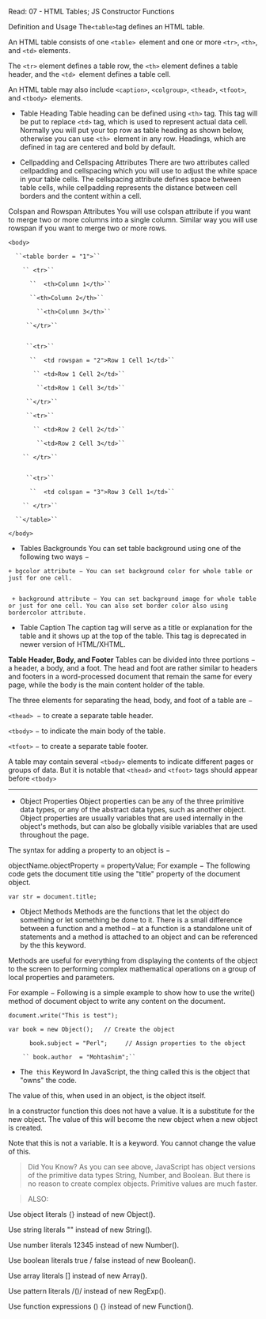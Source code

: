 Read: 07 - HTML Tables; JS Constructor Functions


Definition and Usage
The`` <table> ``tag defines an HTML table.

An HTML table consists of one ``<table> ``element and one or more ``<tr>``, ``<th>``, and ``<td>`` elements.

The ``<tr>`` element defines a table row, the ``<th>`` element defines a table header, and the ``<td> ``element defines a table cell.

An HTML table may also include ``<caption>``, ``<colgroup>``, ``<thead>``, ``<tfoot>``, and ``<tbody> ``elements.

+ Table Heading
Table heading can be defined using ``<th>`` tag. This tag will be put to replace ``<td>`` tag, which is used to represent actual data cell. Normally you will put your top row as table heading as shown below, otherwise you can use ``<th> ``element in any row. Headings, which are defined in <th> tag are centered and bold by default.
  
+ Cellpadding and Cellspacing Attributes
There are two attributes called cellpadding and cellspacing which you will use to adjust the white space in your table cells. The cellspacing attribute defines space between table cells, while cellpadding represents the distance between cell borders and the content within a cell.

Colspan and Rowspan Attributes
You will use colspan attribute if you want to merge two or more columns into a single column. Similar way you will use rowspan if you want to merge two or more rows.

	
   ``<body>``
   
      ``<table border = "1">``
      
        `` <tr>``
        
          ``  <th>Column 1</th>``
          
          ``<th>Column 2</th>``
          
            ``<th>Column 3</th>``
            
         ``</tr>``
         
        
         ``<tr>``
         
          ``  <td rowspan = "2">Row 1 Cell 1</td>``
          
           `` <td>Row 1 Cell 2</td>``
           
            ``<td>Row 1 Cell 3</td>``
            
         ``</tr>``
         
         ``<tr>``
         
           `` <td>Row 2 Cell 2</td>``
           
            ``<td>Row 2 Cell 3</td>``
            
        `` </tr>``
        
       
         ``<tr>``
         
          ``  <td colspan = "3">Row 3 Cell 1</td>``
          
        `` </tr>``
        
      ``</table>``
      
   ``</body>``
   
   
   + Tables Backgrounds
    You can set table background using one of the following two ways −

    + bgcolor attribute − You can set background color for whole table or just for one cell.

    
     + background attribute − You can set background image for whole table or just for one cell. You can also set border color also using bordercolor attribute.
     
  
  + Table Caption
The caption tag will serve as a title or explanation for the table and it shows up at the top of the table. This tag is deprecated in newer version of HTML/XHTML.

**Table Header, Body, and Footer**
Tables can be divided into three portions − a header, a body, and a foot. The head and foot are rather similar to headers and footers in a word-processed document that remain the same for every page, while the body is the main content holder of the table.

The three elements for separating the head, body, and foot of a table are −

``<thead> ``− to create a separate table header.

``<tbody>`` − to indicate the main body of the table.

``<tfoot>`` − to create a separate table footer.

A table may contain several ``<tbody>`` elements to indicate different pages or groups of data. But it is notable that ``<thead>`` and ``<tfoot>`` tags should appear before ``<tbody>``


 -------------------------------------------------------------------------------------------------------------------------------------  
 + Object Properties
Object properties can be any of the three primitive data types, or any of the abstract data types, such as another object. Object properties are usually variables that are used internally in the object's methods, but can also be globally visible variables that are used throughout the page.

The syntax for adding a property to an object is −

objectName.objectProperty = propertyValue;
For example − The following code gets the document title using the "title" property of the document object.

``var str = document.title;``

+ Object Methods
Methods are the functions that let the object do something or let something be done to it. There is a small difference between a function and a method – at a function is a standalone unit of statements and a method is attached to an object and can be referenced by the this keyword.

Methods are useful for everything from displaying the contents of the object to the screen to performing complex mathematical operations on a group of local properties and parameters.

For example − Following is a simple example to show how to use the write() method of document object to write any content on the document.

``document.write("This is test");``

``var book = new Object();   // Create the object``

   ``      book.subject = "Perl";     // Assign properties to the object``
   
        `` book.author  = "Mohtashim";``
        

+ The`` this`` Keyword
In JavaScript, the thing called this is the object that "owns" the code.

The value of this, when used in an object, is the object itself.

In a constructor function this does not have a value. It is a substitute for the new object. The value of this will become the new object when a new object is created.

Note that this is not a variable. It is a keyword. You cannot change the value of this.

> Did You Know?
As you can see above, JavaScript has object versions of the primitive data types String, Number, and Boolean. But there is no reason to create complex objects. Primitive values are much faster.

> ALSO:

Use object literals {} instead of new Object().

Use string literals "" instead of new String().

Use number literals 12345 instead of new Number().

Use boolean literals true / false instead of new Boolean().

Use array literals [] instead of new Array().

Use pattern literals /()/ instead of new RegExp().

Use function expressions () {} instead of new Function().
